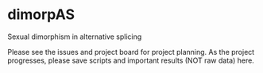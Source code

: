 # dimorpAS
Sexual dimorphism in alternative splicing

Please see the issues and project board for project planning. As the project progresses, please save scripts and important results (NOT raw data) here.
